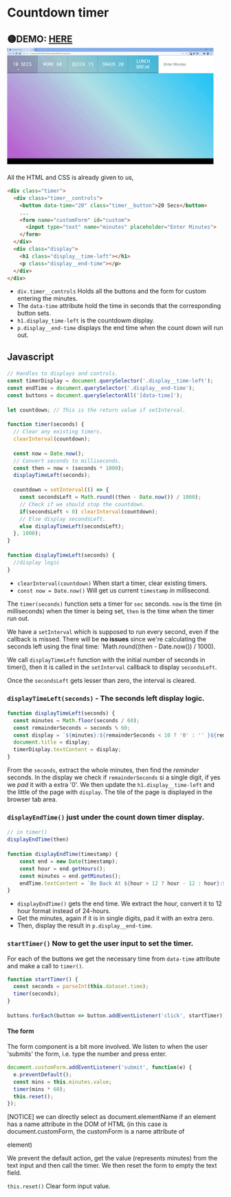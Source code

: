 # Countdown timer
🟡**DEMO:** [HERE](https://mitzelldone.github.io/JavaScript30/The%2030%20Projects/29%20-%20Countdown%20Timer/index.html)
![demo](https://github.com/Mitzelldone/JavaScript30/blob/main/The%2030%20Projects/images/29.demo.gif)
---

All the HTML and CSS is already given to us,

```HTML
<div class="timer">
  <div class="timer__controls">
    <button data-time="20" class="timer__button">20 Secs</button>
    ...
    <form name="customForm" id="custom">
      <input type="text" name="minutes" placeholder="Enter Minutes">
    </form>
  </div>
  <div class="display">
    <h1 class="display__time-left"></h1>
    <p class="display__end-time"></p>
  </div>
</div>
```

- `div.timer__controls` Holds all the buttons and the form for custom entering the minutes.
- The `data-time` attribute hold the time in seconds that the corresponding button sets.
- `h1.display_time-left` is the countdowm display.
- `p.display__end-time` displays the end time when the count down will run out.

## Javascript

```Javascript
// Handles to displays and controls.
const timerDisplay = document.querySelector('.display__time-left');
const endTime = document.querySelector('.display__end-time');
const buttons = document.querySelectorAll('[data-time]');

let countdown; // This is the return value if setInterval.

function timer(seconds) {
  // Clear any existing timers.
  clearInterval(countdown);

  const now = Date.now();
  // Convert seconds to milliseconds.
  const then = now + (seconds * 1000);
  displayTimeLeft(seconds);

  countdown = setInterval(() => {
    const secondsLeft = Math.round((then - Date.now()) / 1000);
    // Check if we should stop the countdown.
    if(secondsLeft < 0) clearInterval(countdown);
    // Else display secondsLeft.
    else displayTimeLeft(secondsLeft);
  }, 1000);
}

function displayTimeLeft(seconds) {
  //display logic
}
```

- `clearInterval(countdown)` When start a timer, clear existing timers.
- `const now = Date.now()` Will get us current `timestamp` in millisecond.

The `timer(seconds)` function sets a timer for `sec` seconds. `now` is the time (in milliseconds) when the timer is being set, `then` is the time when the timer run out.

We have a `setInterval` which is supposed to run every second, even if the callback is missed. There will be **no issues** since we're calculating the seconds left using the final time: `Math.round((then - Date.now()) / 1000).

We call `displayTimeLeft` function with the initial number of seconds in timer(), then it is called in the `setInterval` callback to display `secondsLeft`.

Once the `secondsLeft` gets lesser than zero, the interval is cleared.

### `displayTimeLeft(seconds)` - The seconds left display logic.

```Javascript
function displayTimeLeft(seconds) {
  const minutes = Math.floor(seconds / 60);
  const remainderSeconds = seconds % 60;
  const display = `${minutes}:${remainderSeconds < 10 ? '0' : '' }${remainderSeconds}`;
  document.title = display;
  timerDisplay.textContent = display;
}
```

From the `seconds`, extract the whole minutes, then find the _reminder_ seconds. In the display we check if `remainderSeconds` si a single digit, if yes we _pad_ it with a extra '0'. We then update the `h1.display__time-left` and the little of the page with `display`. The tile of the page is displayed in the browser tab area.

### `displayEndTime()` just under the count down timer display.

```Javascript
// in timer()
displayEndTime(then)

function displayEndTime(timestamp) {
    const end = new Date(timestamp);
    const hour = end.getHours();
    const minutes = end.getMinutes();
    endTime.textContent = `Be Back At ${hour > 12 ? hour - 12 : hour}:${minutes < 10 ? '0' : ''}${minutes}`;
}

```

- `displayEndTime()` gets the end time. We extract the hour, convert it to 12 hour format instead of 24-hours.
- Get the minutes, again if it is in single digits, pad it with an extra zero.
- Then, display the result in `p.display__end-time`.

### `startTimer()` Now to get the user input to set the timer.

For each of the buttons we get the necessary time from `data-time` attribute and make a call to `timer()`.

```Javascript
function startTimer() {
  const seconds = parseInt(this.dataset.time);
  timer(seconds);
}

buttons.forEach(button => button.addEventListener('click', startTimer));
```

#### The form

The form component is a bit more involved. We listen to when the user 'submits' the form, i.e. type the number and press enter.

```Javascript
document.customForm.addEventListener('submit', function(e) {
  e.preventDefault();
  const mins = this.minutes.value;
  timer(mins * 60);
  this.reset();
});
```

[NOTICE] we can directly select as document.elementName if an element has a name attribute in the DOM of HTML (in this case is document.customForm, the customForm is a name attribute of <form> element)

We prevent the default action, get the value (represents minutes) from the text input and then call the timer. We then reset the form to empty the text field.

`this.reset()` Clear form input value.
